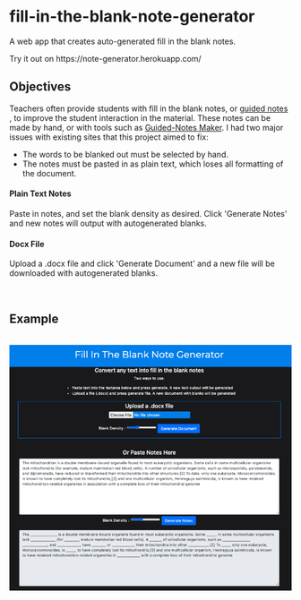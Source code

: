 # fill-in-the-blank-note-generator
A web app that creates auto-generated fill in the blank notes.

<p>Try it out on https://note-generator.herokuapp.com/</p>

<h2>Objectives</h2>
<p>Teachers often provide students with fill in the blank notes, or <a href="https://www.theteachertoolkit.com/index.php/tool/guided-notes#:~:text=Guided%20Notes%20are%20teacher%2Dprepared,%2C%20facts%2C%20definitions%2C%20etc.">guided notes </a>, to improve the student interaction in the material. These notes can be made by hand, or with tools such as <a href="https://www.interventioncentral.org/rti2/guided_notes">Guided-Notes Maker</a>. I had two major issues with existing sites that this project aimed to fix:</p>
<ul>
  <li>The words to be blanked out must be selected by hand.</li>
  <li>The notes must be pasted in as plain text, which loses all formatting of the document.</li>
</ul>



<h4>Plain Text Notes</h4>
<p>Paste in notes, and set the blank density as desired. Click 'Generate Notes' and new notes will output with autogenerated blanks.</p>

<h4>Docx File</h4>
<p>Upload a .docx file and click 'Generate Document' and a new file will be downloaded with autogenerated blanks.</p>
<br>
<h2>Example </h4>
<br>
<div align="center">
    <img src="Examples/example_1.png"</img> 
</div>
